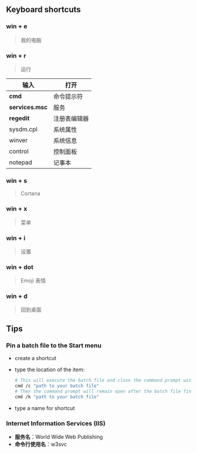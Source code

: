 ## Keyboard shortcuts

### win + e

> 我的电脑

### win + r

> 运行

| 输入             | 打开         |
| ---------------- | ------------ |
| **cmd**          | 命令提示符   |
| **services.msc** | 服务         |
| **regedit**      | 注册表编辑器 |
| sysdm.cpl        | 系统属性     |
| winver           | 系统信息     |
| control          | 控制面板     |
| notepad          | 记事本       |

### win + s

> Cortana

### win + x

> 菜单

### win + i

> 设置

### win + dot

> Emoji 表情

### win + d

> 回到桌面

## Tips

### Pin a batch file to the Start menu

- create a shortcut
- type the location of the item:

  ```sh
  # This will execute the batch file and close the command prompt window
  cmd /c "path to your batch file"
  # Then the command prompt will remain open after the batch file finishes running
  cmd /k "path to your batch file"
  ```

- type a name for shortcut

### Internet Information Services (IIS)

- **服务名**：World Wide Web Publishing
- **命令行使用名**：w3svc
